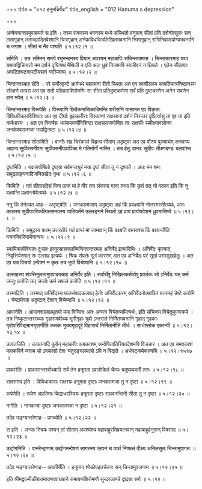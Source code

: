 +++
title = "०१२ हनूमन्निर्वेदः"
title_english = "012 Hanuma s depression"

+++


अन्वेषणान्तरमुपक्रमते स इति । तस्य रावणस्य भवनस्य मध्ये संस्थितो हनूमान्
सीतां प्रति दर्शनोत्सुकः सन् लतागृहान् लताच्छादितवेश्मानि चित्रगृहान्
अनेकविधचित्रलिखितभवनानि निशागृहान् रात्रिनिवासयोग्यभवनानि च जगाम । सीतां
च नैव पश्यति  ॥  ५।१२।१  ॥   

  

समिति । ततः तस्मिन् समये रघुनन्दनस्य प्रियाम् अपश्यन् महाकपिः
संचिन्तयामास । चिन्ताकारमाह यथा यथावद्विचिन्वतो मम दर्शनं दृष्टिपथं
मैथिली न एति अतः ध्रुवं नित्यमपि स्वजीवनं न ध्रियते । एतेन सीतायाः
अघटितघटनापटीयस्त्वं व्यञ्जितम्  ॥  ५।१२।२  ॥   

  

चिन्तान्तरमाह सेति । परे सर्वोत्कृष्टे आर्यपथे महात्मनां रीतौ स्थिता अत
एव स्वशीलस्य स्वपतिमात्रनिष्ठत्वस्य संरक्षणे तत्परा अत एव सती
पतिव्रताशिरोमणिः सा सीता प्रतिदुष्टकर्मणा सर्वं प्रति दुष्टचरणेन अनेन
रावणेन हता भवेत्  ॥  ५।१२।३ ॥   

  

चिन्तान्तरमाह विरूपेति । विरूपाणि छिन्नैकनासिकादिमन्ति शरीराणि यासामत एव
विकृताः विविधविकारविशिष्टाः अत एव दीर्घाः बृहच्छरीराः विरूपाणां
राक्षसानां दर्शनं निरन्तरं दृष्टिर्यासु ता एव ता इति कर्मधारयः । अत एव
विवर्चसः भयंकरवर्चोविशिष्टा राक्षसराजयोषितः ताः राक्षसीः समीक्ष्यावलोक्य
जनकेश्वरात्मजा भयाद्विनष्टा  ॥  ५।१२।४  ॥   

  

चिन्तान्तरमाह सीतामिति । वानरैः सह चिरंकालं विहृत्य सीताम् अदृष्ट्वा अत
एव पौरुषं पुरुषार्थम् अनवाप्य अप्राप्य सुग्रीवसमीपगा सुग्रीवसमीपप्रापिका
मे गतिर्मार्गो नास्ति । तत्र हेतुः वानरः सुग्रीवः तीक्ष्णदण्डः बलवांश्च
 ॥  ५।१२।५  ॥   

  

दृष्टमिति । राक्षसयोषितो दृष्ट्वा सर्वमन्तःपुरं मया दृष्टं सीता तु न
दृश्यते । अतः मम श्रमः समुद्रलङ्घनादिजनितखेदः वृथा  ॥  ५।१२।६  ॥   

  

किमिति । गतं सीतासंदेशं विना प्राप्तं मां हे वीर तत्र लंकायां गत्वा
त्वया किं कृतं तत् नो वदस्व इति किं नु वक्ष्यन्ति
प्रक्ष्यन्त्येवेत्यर्थः  ॥  ५।१२।७  ॥   

  

ननु किं तेनेत्यत आह-- अदृष्ट्वेति । जनकात्मजाम् अदृष्ट्वा अहं किं
प्रवक्ष्यामि नोत्तरमस्तीत्यर्थः, अतः कालस्य सुग्रीवपरिकल्पितसमयस्य
व्यतिवर्तने उल्लङ्गने स्थितो ऽहं प्रायं प्रायोपवेशनं ध्रुवमासिष्ये  ॥ 
५।१२।८  ॥   

  

किमिति । समुद्रस्य पारम् उत्तरतीरं गतं प्राप्तं मां जाम्बवान् किं
वक्ष्यति वानराश्च किं वक्ष्यन्तीति वचनविपरिणामेनान्वयः  ॥  ५।१२।९  ॥   

  

स्वामिकार्यविघातः दुःसहः इत्युत्साहावलम्बिचिन्तान्तरमाह अनिर्वेद
इत्यादिभिः । अनिर्वेदः कृत्यात् निवृत्तिर्यस्मात् सः उत्साह इत्यर्थः ।
श्रियः संपत्तेः मूलं कारणम् अत एव अनिर्वेदः परं सुखं परमसुखहेतुः । अत एव
यत्र विचयो ऽन्वेषणं न कृतः तत्र भूयो विचेष्यामि  ॥  ५।१२।१०  ॥   

  

उत्साहस्य संपत्तिमूलत्वमुपपादयन्नाह अनिर्वेद इति । सर्वार्थेषु
निखिलकर्तव्येषु प्रवर्तकः सो ऽनिर्वेदः यत् कर्म जन्तुः करोति तत् जन्तोः
कर्म सफलं करोति  ॥  ५।१२।११  ॥   

  

तस्मादिति । तस्मात् अनिर्वेदस्य फलसंपादकत्वात् हेतोः अनिर्वेदकरम्
अनिर्वेदनोत्थापितं यत्नमहं चेष्टे करोमि । चेष्टामेवाह अदृष्टान् देशान्
विचेष्यामि  ॥  ५।१२।१२  ॥   

  

आपानेति । आपानशालाप्रभृतयो मया विचिताः अतः अन्यत्र विचेतव्यमित्यर्थः,
इति संचिन्त्य विचेतुमुपचक्रमे । तत्र निष्कुटान्तररथ्याः गृहारामवीथ्यः
भूमीगृहाः भुवो ऽन्तराले निर्मितभवनानि गृहात् गृहकाः
गृहोपरिविद्यमानगृहाणीति कतकः मुख्यगृहाद्दूरे विहारार्थं निर्मितानीति
तीर्थः । सार्धश्लोक एकान्यी  ॥  ५।१२।१३,१४  ॥   

  

उत्पतन्निति । उत्पतनादि कुर्वन् महाकपिः अवकाशम् अन्वेषितातिरिक्तदेशमपि
विचचार । अत एव यमवकाशं महाकपिर्न जगाम सो ऽवकाशो देशः चतुरङ्गलमात्रो ऽपि
न विद्यते । अर्धषट्कमेकान्वयि  ॥  ५।१२।१५१७  ॥   

  

प्राकारेति । प्राकारान्तरवीथ्यादि सर्वं तेन हनूमता ऽवलोकितं चैत्यः
चतुष्पथवर्ती तरुः  ॥  ५।१२।१८  ॥   

  

राक्षसस्य इति । विविधाकाराः राक्षस्यः हनूमता दृष्टाः जनकात्मजा तु न
दृष्टा  ॥  ५।१२।१९  ॥   

  

रूपेणेति । रूपेण अप्रतिमाः विद्याधरस्त्रियः हनूमता दृष्टाः राघवनन्दिनी
सीता तु न दृष्टा  ॥  ५।१२।२०  ॥   

  

नागेति । नागकन्या दृष्टाः जनकात्मजा न दृष्टा  ॥  ५।१२।२१  ॥   

  

तदेव भङ्ग्यन्तरेणाह-- प्रमथ्येति  ॥  ५।१२।२२  ॥   

  

स इति । अन्याः स्त्रियः पश्यन् तां सीताम् अपश्यंश्च
महाबाहुरतिप्रयत्नवान् महाबाहुर्हनुमान् विषसाद  ॥  ५।१२।२३  ॥   

  

उद्योगमिति । वानरेन्द्राणाम् उद्योगमन्वेषणं सागरस्य प्लवनं च व्यर्थं
निष्फलं वीक्ष्य अनिलसुतः चिन्तामुपागतः  ॥  ५।१२।२४  ॥   

  

तदेव भङ्ग्यन्तरेणाह-- अवतीर्येति । हनूमान् शोकोपहतचेतनः सन्
चिन्तामुपजगाम  ॥  ५।१२।२५  ॥   

  

इति श्रीमद्वाल्मीकीयरामायणव्याख्याने रामायणशिरोमणौ सुन्दरकाण्डे द्वादशः
सर्गः  ॥  ५।१२  ॥   

  


